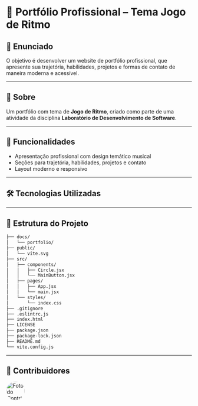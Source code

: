 # 🚀 Portfólio Profissional – Tema Jogo de Ritmo

## 📝 Enunciado
O objetivo é desenvolver um website de portfólio profissional, que apresente sua trajetória, habilidades, projetos e formas de contato de maneira moderna e acessível.

---

## 📖 Sobre
Um portfólio com tema de **Jogo de Ritmo**, criado como parte de uma atividade da disciplina **Laboratório de Desenvolvimento de Software**.

---

## 🌌 Funcionalidades
- Apresentação profissional com design temático musical  
- Seções para trajetória, habilidades, projetos e contato  
- Layout moderno e responsivo  

---

## 🛠 Tecnologias Utilizadas
---

## 📂 Estrutura do Projeto
```  bash
├── docs/                     
│   └── portfolio/             
├── public/                    
│   └── vite.svg                                             
├── src/                       
│   ├── components/            
│   │   ├── Circle.jsx
│   │   └── MainButton.jsx
│   ├── pages/                
│   │   ├── App.jsx            
│   │   └── main.jsx          
│   └── styles/               
│       └── index.css          
├── .gitignore                 
├── .eslintrc.js               
├── index.html                 
├── LICENSE                    
├── package.json              
├── package-lock.json          
├── README.md                  
└── vite.config.js   
``` 
---

## 🤝 Contribuidores
<div style="display: flex; align-items: center; gap: 8px;">
  <img src="https://avatars.githubusercontent.com/u/170900906?v=4" alt="Foto do Contribuidor" width="50" style="border-radius: 50%;">
  <span><strong></strong></span>
</div>

